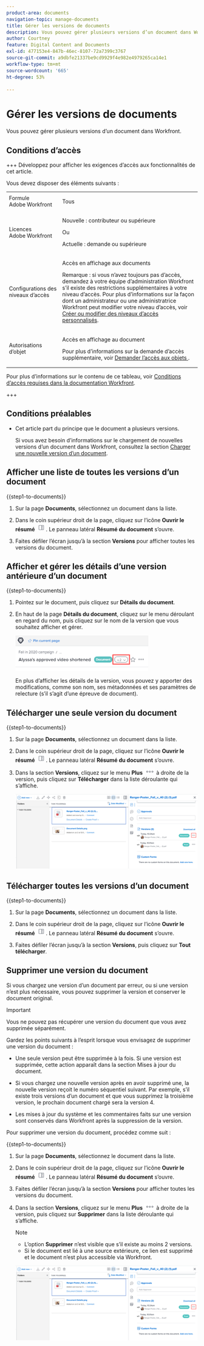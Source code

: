```yaml
---
product-area: documents
navigation-topic: manage-documents
title: Gérer les versions de documents
description: Vous pouvez gérer plusieurs versions d’un document dans Workfront.
author: Courtney
feature: Digital Content and Documents
exl-id: 477153e4-847b-46ec-8107-72a7399c3767
source-git-commit: a9dbfe21337be9cd9929f4e982e4979265ca14e1
workflow-type: tm+mt
source-wordcount: '665'
ht-degree: 53%

---
```


# Gérer les versions de documents

<!-- Audited: 5/2025 -->

Vous pouvez gérer plusieurs versions d’un document dans Workfront.

## Conditions d’accès

+++ Développez pour afficher les exigences d’accès aux fonctionnalités de cet article.

Vous devez disposer des éléments suivants :

<table style="table-layout:auto"> 
 <col> 
 <col> 
 <tbody> 
  <tr> 
   <td role="rowheader">Formule Adobe Workfront</td> 
   <td> <p> Tous</p> </td> 
  </tr> 
  <tr> 
   <td role="rowheader">Licences Adobe Workfront</td> 
   <td> 
   <p>Nouvelle : contributeur ou supérieure<p>
   <p>Ou</p>
   <p>Actuelle : demande ou supérieure </p>


</td> 
  </tr> 
  <tr> 
   <td role="rowheader">Configurations des niveaux d’accès</td> 
   <td> <p>Accès en affichage aux documents</p> <p>Remarque : si vous n’avez toujours pas d’accès, demandez à votre équipe d’administration Workfront s’il existe des restrictions supplémentaires à votre niveau d’accès. Pour plus d’informations sur la façon dont un administrateur ou une administratrice Workfront peut modifier votre niveau d’accès, voir <a href="../../administration-and-setup/add-users/configure-and-grant-access/create-modify-access-levels.md" class="MCXref xref">Créer ou modifier des niveaux d’accès personnalisés</a>.</p> </td> 
  </tr> 
  <tr> 
   <td role="rowheader">Autorisations d’objet</td> 
   <td> <p>Accès en affichage au document</p> <p>Pour plus d’informations sur la demande d’accès supplémentaire, voir <a href="../../workfront-basics/grant-and-request-access-to-objects/request-access.md" class="MCXref xref">Demander l’accès aux objets </a>.</p> </td> 
  </tr> 
 </tbody> 
</table>

Pour plus d’informations sur le contenu de ce tableau, voir [Conditions d’accès requises dans la documentation Workfront](/help/quicksilver/administration-and-setup/add-users/access-levels-and-object-permissions/access-level-requirements-in-documentation.md).

+++

## Conditions préalables

* Cet article part du principe que le document a plusieurs versions.

  Si vous avez besoin d’informations sur le chargement de nouvelles versions d’un document dans Workfront, consultez la section [Charger une nouvelle version d’un document](../../documents/managing-documents/upload-new-document-version.md).

## Afficher une liste de toutes les versions d’un document

{{step1-to-documents}}

1. Sur la page **Documents**, sélectionnez un document dans la liste.

1. Dans le coin supérieur droit de la page, cliquez sur l’icône **Ouvrir le résumé** ![Ouvrir le résumé](assets/qs-summary-in-new-toolbar-small.png). Le panneau latéral **Résumé du document** s’ouvre.

1. Faites défiler l’écran jusqu’à la section **Versions** pour afficher toutes les versions du document.

## Afficher et gérer les détails d’une version antérieure d’un document

{{step1-to-documents}}

1. Pointez sur le document, puis cliquez sur **Détails du document**.

1. En haut de la page **Détails du document**, cliquez sur le menu déroulant en regard du nom, puis cliquez sur le nom de la version que vous souhaitez afficher et gérer.

   ![ Liste déroulante Version de la page Détails du document ](assets/version-drop-dn-doc-dtls-nwe-350x93.png)

   En plus d’afficher les détails de la version, vous pouvez y apporter des modifications, comme son nom, ses métadonnées et ses paramètres de relecture (s’il s’agit d’une épreuve de document).

## Télécharger une seule version du document

{{step1-to-documents}}

1. Sur la page **Documents**, sélectionnez un document dans la liste.

1. Dans le coin supérieur droit de la page, cliquez sur l’icône **Ouvrir le résumé** ![Ouvrir le résumé](assets/qs-summary-in-new-toolbar-small.png). Le panneau latéral **Résumé du document** s’ouvre.

1. Dans la section **Versions**, cliquez sur le menu **Plus** ![Plus](assets/more-icon.png) à droite de la version, puis cliquez sur **Télécharger** dans la liste déroulante qui s’affiche.

   ![Télécharger un seul document](assets/more-versions-350x143.png)

## Télécharger toutes les versions d’un document

{{step1-to-documents}}

1. Sur la page **Documents**, sélectionnez un document dans la liste.

1. Dans le coin supérieur droit de la page, cliquez sur l’icône **Ouvrir le résumé** ![Ouvrir le résumé](assets/qs-summary-in-new-toolbar-small.png). Le panneau latéral **Résumé du document** s’ouvre.

1. Faites défiler l’écran jusqu’à la section **Versions**, puis cliquez sur **Tout télécharger**.

## Supprimer une version du document

Si vous chargez une version d’un document par erreur, ou si une version n’est plus nécessaire, vous pouvez supprimer la version et conserver le document original.

>[!IMPORTANT]
>
>Vous ne pouvez pas récupérer une version du document que vous avez supprimée séparément.

Gardez les points suivants à l’esprit lorsque vous envisagez de supprimer une version du document :

* Une seule version peut être supprimée à la fois. Si une version est supprimée, cette action apparaît dans la section Mises à jour du document.
* Si vous chargez une nouvelle version après en avoir supprimé une, la nouvelle version reçoit le numéro séquentiel suivant. Par exemple, s’il existe trois versions d’un document et que vous supprimez la troisième version, le prochain document chargé sera la version 4.
* Les mises à jour du système et les commentaires faits sur une version sont conservés dans Workfront après la suppression de la version.

  <!--
  <li data-mc-conditions="QuicksilverOrClassic.Draft mode">Deleting a document version in Workfront does not delete the Proof version.&nbsp;</li>
  -->

Pour supprimer une version du document, procédez comme suit :

{{step1-to-documents}}

1. Sur la page **Documents**, sélectionnez le document dans la liste.

1. Dans le coin supérieur droit de la page, cliquez sur l’icône **Ouvrir le résumé** ![Ouvrir le résumé](assets/qs-summary-in-new-toolbar-small.png). Le panneau latéral **Résumé du document** s’ouvre.

1. Faites défiler l’écran jusqu’à la section **Versions** pour afficher toutes les versions du document.
1. Dans la section **Versions**, cliquez sur le menu **Plus** ![Plus](assets/more-icon.png) à droite de la version, puis cliquez sur **Supprimer** dans la liste déroulante qui s’affiche.

   >[!NOTE]
   >
   >* L’option **Supprimer** n’est visible que s’il existe au moins 2 versions.
   >* Si le document est lié à une source extérieure, ce lien est supprimé et le document n’est plus accessible via Workfront.

   ![Supprimer la version du document](assets/more-versions-350x143.png)
